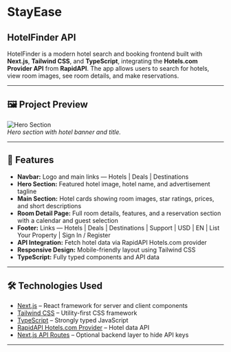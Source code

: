 # StayEase

## HotelFinder API

HotelFinder is a modern hotel search and booking frontend built with **Next.js**, **Tailwind CSS**, and **TypeScript**, integrating the **Hotels.com Provider API** from **RapidAPI**. The app allows users to search for hotels, view room images, see room details, and make reservations.

---

## 🖼 Project Preview

![Hero Section](/stay_ease.jpg)  
*Hero section with hotel banner and title.*

---

## 🏨 Features

- **Navbar:** Logo and main links — Hotels | Deals | Destinations  
- **Hero Section:** Featured hotel image, hotel name, and advertisement tagline  
- **Main Section:** Hotel cards showing room images, star ratings, prices, and short descriptions  
- **Room Detail Page:** Full room details, features, and a reservation section with a calendar and guest selection  
- **Footer:** Links — Hotels | Deals | Destinations | Support | USD | EN | List Your Property | Sign In / Register  
- **API Integration:** Fetch hotel data via RapidAPI Hotels.com provider  
- **Responsive Design:** Mobile-friendly layout using Tailwind CSS  
- **TypeScript:** Fully typed components and API data  

---

## 🛠 Technologies Used

- [Next.js](https://nextjs.org/) – React framework for server and client components  
- [Tailwind CSS](https://tailwindcss.com/) – Utility-first CSS framework  
- [TypeScript](https://www.typescriptlang.org/) – Strongly typed JavaScript  
- [RapidAPI Hotels.com Provider](https://rapidapi.com/apidojo/api/hotels-com-provider) – Hotel data API  
- [Next.js API Routes](https://nextjs.org/docs/api-routes/introduction) – Optional backend layer to hide API keys  

---


